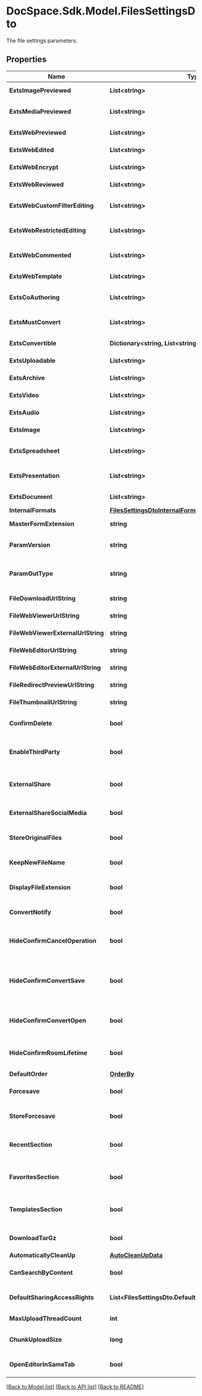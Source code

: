 # DocSpace.Sdk.Model.FilesSettingsDto
The file settings parameters.

## Properties

Name | Type | Description | Notes
------------ | ------------- | ------------- | -------------
**ExtsImagePreviewed** | **List&lt;string&gt;** | The list of extensions of the viewed images. | [optional] 
**ExtsMediaPreviewed** | **List&lt;string&gt;** | The list of extensions of the viewed media files. | [optional] 
**ExtsWebPreviewed** | **List&lt;string&gt;** | The list of extensions of the viewed files. | [optional] 
**ExtsWebEdited** | **List&lt;string&gt;** | The list of extensions of the edited files. | [optional] 
**ExtsWebEncrypt** | **List&lt;string&gt;** | The list of extensions of the encrypted files. | [optional] 
**ExtsWebReviewed** | **List&lt;string&gt;** | The list of extensions of the reviewed files. | [optional] 
**ExtsWebCustomFilterEditing** | **List&lt;string&gt;** | The list of extensions of the custom filter files. | [optional] 
**ExtsWebRestrictedEditing** | **List&lt;string&gt;** | The list of extensions of the files that are restricted for editing. | [optional] 
**ExtsWebCommented** | **List&lt;string&gt;** | The list of extensions of the commented files. | [optional] 
**ExtsWebTemplate** | **List&lt;string&gt;** | The list of extensions of the template files. | [optional] 
**ExtsCoAuthoring** | **List&lt;string&gt;** | The list of extensions of the co-authoring files. | [optional] 
**ExtsMustConvert** | **List&lt;string&gt;** | The list of extensions of the files that must be converted. | [optional] 
**ExtsConvertible** | **Dictionary&lt;string, List&lt;string&gt;&gt;** | The list of the convertible extensions. | [optional] 
**ExtsUploadable** | **List&lt;string&gt;** | The list of the uploadable extensions. | [optional] 
**ExtsArchive** | **List&lt;string&gt;** | The list of extensions of the archive files. | [optional] 
**ExtsVideo** | **List&lt;string&gt;** | The list of the video extensions. | [optional] 
**ExtsAudio** | **List&lt;string&gt;** | The list of the audio extensions. | [optional] 
**ExtsImage** | **List&lt;string&gt;** | The list of the image extensions. | [optional] 
**ExtsSpreadsheet** | **List&lt;string&gt;** | The list of the spreadsheet extensions. | [optional] 
**ExtsPresentation** | **List&lt;string&gt;** | The list of the presentation extensions. | [optional] 
**ExtsDocument** | **List&lt;string&gt;** | The list of the text document extensions. | [optional] 
**InternalFormats** | [**FilesSettingsDtoInternalFormats**](FilesSettingsDtoInternalFormats.md) |  | [optional] 
**MasterFormExtension** | **string** | The master form extension. | [optional] 
**ParamVersion** | **string** | The URL parameter which specifies the file version. | [optional] 
**ParamOutType** | **string** | The URL parameter which specifies the output type of the converted file. | [optional] 
**FileDownloadUrlString** | **string** | The URL to download a file. | [optional] 
**FileWebViewerUrlString** | **string** | The URL to the file web viewer. | [optional] 
**FileWebViewerExternalUrlString** | **string** | The external URL to the file web viewer. | [optional] 
**FileWebEditorUrlString** | **string** | The URL to the file web editor. | [optional] 
**FileWebEditorExternalUrlString** | **string** | The external URL to the file web editor. | [optional] 
**FileRedirectPreviewUrlString** | **string** | The redirect URL to the file viewer. | [optional] 
**FileThumbnailUrlString** | **string** | The URL to the file thumbnail. | [optional] 
**ConfirmDelete** | **bool** | Specifies whether to confirm the file deletion or not. | [optional] 
**EnableThirdParty** | **bool** | Specifies whether to allow users to connect the third-party storages. | [optional] 
**ExternalShare** | **bool** | Specifies whether to enable sharing external links to the files. | [optional] 
**ExternalShareSocialMedia** | **bool** | Specifies whether to enable sharing files on social media. | [optional] 
**StoreOriginalFiles** | **bool** | Specifies whether to enable storing original files. | [optional] 
**KeepNewFileName** | **bool** | Specifies whether to keep the new file name. | [optional] 
**DisplayFileExtension** | **bool** | Specifies whether to display the file extension. | [optional] 
**ConvertNotify** | **bool** | Specifies whether to display the conversion notification. | [optional] 
**HideConfirmCancelOperation** | **bool** | Specifies whether to hide the confirmation dialog for the cancel operation. | [optional] 
**HideConfirmConvertSave** | **bool** | Specifies whether to hide the confirmation dialog  for saving the file copy in the original format when converting a file. | [optional] 
**HideConfirmConvertOpen** | **bool** | Specifies whether to hide the confirmation dialog  for opening the conversion result. | [optional] 
**HideConfirmRoomLifetime** | **bool** | Specifies whether to hide the confirmation dialog about the file lifetime in the room. | [optional] 
**DefaultOrder** | [**OrderBy**](OrderBy.md) |  | [optional] 
**Forcesave** | **bool** | Specifies whether to forcesave the files or not. | [optional] 
**StoreForcesave** | **bool** | Specifies whether to store the forcesaved file versions or not. | [optional] 
**RecentSection** | **bool** | Specifies if the \&quot;Recent\&quot; section is displayed or not. | [optional] 
**FavoritesSection** | **bool** | Specifies if the \&quot;Favorites\&quot; section is displayed or not. | [optional] 
**TemplatesSection** | **bool** | Specifies if the \&quot;Templates\&quot; section is displayed or not. | [optional] 
**DownloadTarGz** | **bool** | Specifies whether to download the .tar.gz files or not. | [optional] 
**AutomaticallyCleanUp** | [**AutoCleanUpData**](AutoCleanUpData.md) |  | [optional] 
**CanSearchByContent** | **bool** | Specifies whether the file can be searched by its content or not. | [optional] 
**DefaultSharingAccessRights** | **List&lt;FilesSettingsDto.DefaultSharingAccessRightsEnum&gt;** | The default access rights in sharing settings. | [optional] 
**MaxUploadThreadCount** | **int** | The maximum number of upload threads. | [optional] 
**ChunkUploadSize** | **long** | The size of a large file that is uploaded in chunks. | [optional] 
**OpenEditorInSameTab** | **bool** | Specifies whether to open the editor in the same tab or not. | [optional] 

[[Back to Model list]](../README.md#documentation-for-models) [[Back to API list]](../README.md#documentation-for-api-endpoints) [[Back to README]](../README.md)

